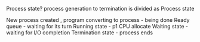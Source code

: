 Process state?
process generation to termination is divided as Process state

New process created , program converting to process - being done
Ready queue - waiting for its turn
Running state - p1 CPU allocate
Waiting state - waiting for I/O completion
Termination state - process ends
